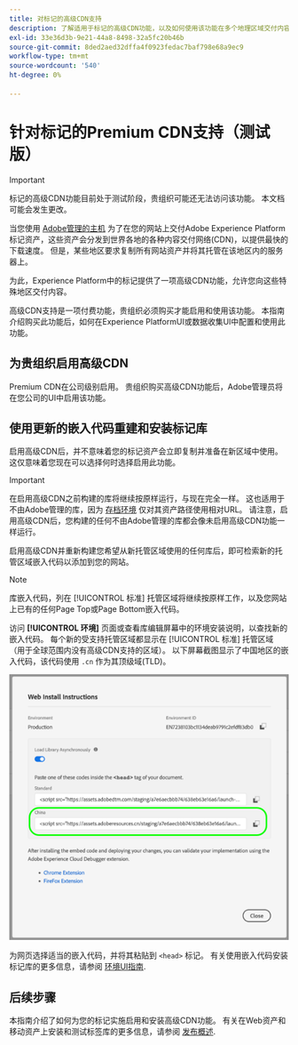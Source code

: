 ```yaml
---
title: 对标记的高级CDN支持
description: 了解适用于标记的高级CDN功能，以及如何使用该功能在多个地理区域交付内容。
exl-id: 33e36d3b-9e21-44a8-8498-32a5fc20b46b
source-git-commit: 8ded2aed32dffa4f0923fedac7baf798e68a9ec9
workflow-type: tm+mt
source-wordcount: '540'
ht-degree: 0%

---
```


# 针对标记的Premium CDN支持（测试版）

>[!IMPORTANT]
>
>标记的高级CDN功能目前处于测试阶段，贵组织可能还无法访问该功能。 本文档可能会发生更改。

当您使用 [Adobe管理的主机](./hosts/managed-by-adobe-host.md) 为了在您的网站上交付Adobe Experience Platform标记资产，这些资产会分发到世界各地的各种内容交付网络(CDN)，以提供最快的下载速度。 但是，某些地区要求复制所有网站资产并将其托管在该地区内的服务器上。

为此，Experience Platform中的标记提供了一项高级CDN功能，允许您向这些特殊地区交付内容。

高级CDN支持是一项付费功能，贵组织必须购买才能启用和使用该功能。 本指南介绍购买此功能后，如何在Experience PlatformUI或数据收集UI中配置和使用此功能。

## 为贵组织启用高级CDN

Premium CDN在公司级别启用。 贵组织购买高级CDN功能后，Adobe管理员将在您公司的UI中启用该功能。

## 使用更新的嵌入代码重建和安装标记库

启用高级CDN后，并不意味着您的标记资产会立即复制并准备在新区域中使用。 这仅意味着您现在可以选择何时选择启用此功能。

>[!IMPORTANT]
>
>在启用高级CDN之前构建的库将继续按原样运行，与现在完全一样。 这也适用于不由Adobe管理的库，因为 [存档环境](./environments.md#archive) 仅对其资产路径使用相对URL。 请注意，启用高级CDN后，您构建的任何不由Adobe管理的库都会像未启用高级CDN功能一样运行。

启用高级CDN并重新构建您希望从新托管区域使用的任何库后，即可检索新的托管区域嵌入代码以添加到您的网站。

>[!NOTE]
>
>库嵌入代码，列在 [!UICONTROL 标准] 托管区域将继续按原样工作，以及您网站上已有的任何Page Top或Page Bottom嵌入代码。

访问 **[!UICONTROL 环境]** 页面或查看库编辑屏幕中的环境安装说明，以查找新的嵌入代码。 每个新的受支持托管区域都显示在 [!UICONTROL 标准] 托管区域（用于全球范围内没有高级CDN支持的区域）。 以下屏幕截图显示了中国地区的嵌入代码，该代码使用 `.cn` 作为其顶级域(TLD)。

![中国地区的嵌入代码](../../images/ui/publishing/premium-cdn/embed-codes.png)

为网页选择适当的嵌入代码，并将其粘贴到 `<head>` 标记。 有关使用嵌入代码安装标记库的更多信息，请参阅 [环境UI指南](./environments.md#installation).

## 后续步骤

本指南介绍了如何为您的标记实施启用和安装高级CDN功能。 有关在Web资产和移动资产上安装和测试标签库的更多信息，请参阅 [发布概述](./overview.md).
